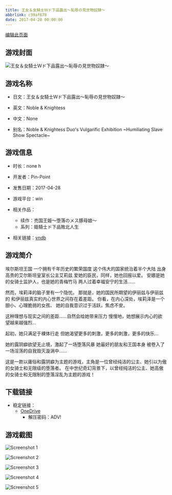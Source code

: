 ```yaml
---
title: 王女＆女騎士Ｗド下品露出～恥辱の見世物奴隷～
abbrlink: c39af678
date: 2017-04-28 00:00:00
---
```

[编辑此页面](https://github.com/ACG-3/ADV3-source/blob/main/source/_posts/games/%E7%8E%8B%E5%A5%B3%EF%BC%86%E5%A5%B3%E9%A8%8E%E5%A3%AB%EF%BC%B7%E3%83%89%E4%B8%8B%E5%93%81%E9%9C%B2%E5%87%BA%EF%BD%9E%E6%81%A5%E8%BE%B1%E3%81%AE%E8%A6%8B%E4%B8%96%E7%89%A9%E5%A5%B4%E9%9A%B7%EF%BD%9E.md)

## 游戏封面

![王女＆女騎士Ｗド下品露出～恥辱の見世物奴隷～](https://pan.timero.xyz/d/onedrive/img_lib_001/%E7%8E%8B%E5%A5%B3%EF%BC%86%E5%A5%B3%E9%A8%8E%E5%A3%AB%EF%BC%B7%E3%83%89%E4%B8%8B%E5%93%81%E9%9C%B2%E5%87%BA%EF%BD%9E%E6%81%A5%E8%BE%B1%E3%81%AE%E8%A6%8B%E4%B8%96%E7%89%A9%E5%A5%B4%E9%9A%B7%EF%BD%9E_cover.avif)


## 游戏名称

- 日文：王女＆女騎士Ｗド下品露出～恥辱の見世物奴隷～
- 英文：Noble & Knightess
- 中文：None

- 别名：Noble & Knightess Duo's Vulgarific Exhibition ~Humiliating Slave Show Spectacle~


## 游戏信息

- 时长：none h
- 开发者：Pin-Point
- 发售日期：2017-04-28
- 游戏平台：win
- 相关作品：
   - 续作：売国王姫～堕落のメス豚母娘～
   - 系列：姫騎士ド下品敗北人生

- 相关链接：[vndb](https://vndb.org/v20996)


## 游戏简介

埃尔斯坦王国
一个拥有千年历史的繁荣国度
这个伟大的国家统治着半个大陆
出身高贵的艾尔斯坦皇室长公主艾莉兹
爱她的臣民，同样，她也回报以爱。
安娜是她的女骑士监护人，也是她的青梅竹马
两人过着幸福安宁的生活......

然而，埃莉泽的脑子里有一个隐忧。
那就是，她的国民所期望的伊丽兹与伊丽兹的
和伊丽兹真实的内心世界之间存在着差距。
你看，在内心深处，埃莉泽是一个胆小、心理脆弱的女孩、
她的自我意识过于活跃，焦虑不安。

这种理想与现实之间的差距......自然会给她带来压力
慢慢地，她想展示内心的欲望越来越强烈...

起初，她只满足于裸体行走
但她渴望更多的刺激，更多的刺激，更多的快乐...

她的露阴癖欲望无止境，激起了一场堕落风暴
她最好的朋友和王国本身
被卷入了一场淫荡的自我毁灭漩涡中......

这是一款以庸俗和露阴癖为主题的游戏，主角是一位曾经纯洁的公主、她引以为傲的女骑士和无限级的堕落者。
在中世纪奇幻背景下，以曾经纯洁的公主、她高傲的女骑士和无限制的堕落淫乱为主题的游戏！




## 下载链接

- 稳定链接：
    - [OneDrive](https://pan.timero.xyz/onedrive/adv_lib_001/%E7%8E%8B%E5%A5%B3%EF%BC%86%E5%A5%B3%E9%A8%8E%E5%A3%AB%EF%BC%B7%E3%83%89%E4%B8%8B%E5%93%81%E9%9C%B2%E5%87%BA%EF%BD%9E%E6%81%A5%E8%BE%B1%E3%81%AE%E8%A6%8B%E4%B8%96%E7%89%A9%E5%A5%B4%E9%9A%B7%EF%BD%9E)
        - 解压密码：ADV!



## 游戏截图


![Screenshot 1](https://pan.timero.xyz/d/onedrive/img_lib_001/%E7%8E%8B%E5%A5%B3%EF%BC%86%E5%A5%B3%E9%A8%8E%E5%A3%AB%EF%BC%B7%E3%83%89%E4%B8%8B%E5%93%81%E9%9C%B2%E5%87%BA%EF%BD%9E%E6%81%A5%E8%BE%B1%E3%81%AE%E8%A6%8B%E4%B8%96%E7%89%A9%E5%A5%B4%E9%9A%B7%EF%BD%9E_Screenshot_1.avif)

![Screenshot 2](https://pan.timero.xyz/d/onedrive/img_lib_001/%E7%8E%8B%E5%A5%B3%EF%BC%86%E5%A5%B3%E9%A8%8E%E5%A3%AB%EF%BC%B7%E3%83%89%E4%B8%8B%E5%93%81%E9%9C%B2%E5%87%BA%EF%BD%9E%E6%81%A5%E8%BE%B1%E3%81%AE%E8%A6%8B%E4%B8%96%E7%89%A9%E5%A5%B4%E9%9A%B7%EF%BD%9E_Screenshot_2.avif)

![Screenshot 3](https://pan.timero.xyz/d/onedrive/img_lib_001/%E7%8E%8B%E5%A5%B3%EF%BC%86%E5%A5%B3%E9%A8%8E%E5%A3%AB%EF%BC%B7%E3%83%89%E4%B8%8B%E5%93%81%E9%9C%B2%E5%87%BA%EF%BD%9E%E6%81%A5%E8%BE%B1%E3%81%AE%E8%A6%8B%E4%B8%96%E7%89%A9%E5%A5%B4%E9%9A%B7%EF%BD%9E_Screenshot_3.avif)

![Screenshot 4](https://pan.timero.xyz/d/onedrive/img_lib_001/%E7%8E%8B%E5%A5%B3%EF%BC%86%E5%A5%B3%E9%A8%8E%E5%A3%AB%EF%BC%B7%E3%83%89%E4%B8%8B%E5%93%81%E9%9C%B2%E5%87%BA%EF%BD%9E%E6%81%A5%E8%BE%B1%E3%81%AE%E8%A6%8B%E4%B8%96%E7%89%A9%E5%A5%B4%E9%9A%B7%EF%BD%9E_Screenshot_4.avif)

![Screenshot 5](https://pan.timero.xyz/d/onedrive/img_lib_001/%E7%8E%8B%E5%A5%B3%EF%BC%86%E5%A5%B3%E9%A8%8E%E5%A3%AB%EF%BC%B7%E3%83%89%E4%B8%8B%E5%93%81%E9%9C%B2%E5%87%BA%EF%BD%9E%E6%81%A5%E8%BE%B1%E3%81%AE%E8%A6%8B%E4%B8%96%E7%89%A9%E5%A5%B4%E9%9A%B7%EF%BD%9E_Screenshot_5.avif)

